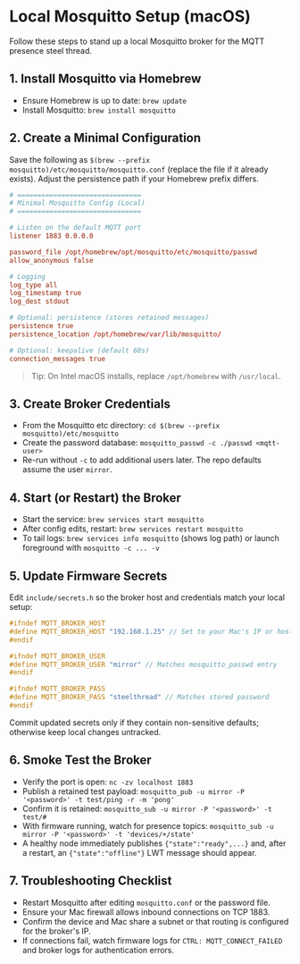 # Local Mosquitto Setup (macOS)

Follow these steps to stand up a local Mosquitto broker for the MQTT presence steel thread.

## 1. Install Mosquitto via Homebrew

- Ensure Homebrew is up to date: `brew update`
- Install Mosquitto: `brew install mosquitto`

## 2. Create a Minimal Configuration

Save the following as `$(brew --prefix mosquitto)/etc/mosquitto/mosquitto.conf` (replace the file if it already exists). Adjust the persistence path if your Homebrew prefix differs.

```conf
# ===============================
# Minimal Mosquitto Config (Local)
# ===============================

# Listen on the default MQTT port
listener 1883 0.0.0.0

password_file /opt/homebrew/opt/mosquitto/etc/mosquitto/passwd
allow_anonymous false

# Logging
log_type all
log_timestamp true
log_dest stdout

# Optional: persistence (stores retained messages)
persistence true
persistence_location /opt/homebrew/var/lib/mosquitto/

# Optional: keepalive (default 60s)
connection_messages true
```

> Tip: On Intel macOS installs, replace `/opt/homebrew` with `/usr/local`.

## 3. Create Broker Credentials

- From the Mosquitto etc directory: `cd $(brew --prefix mosquitto)/etc/mosquitto`
- Create the password database: ``mosquitto_passwd -c ./passwd <mqtt-user>``
- Re-run without `-c` to add additional users later. The repo defaults assume the user `mirror`.

## 4. Start (or Restart) the Broker

- Start the service: `brew services start mosquitto`
- After config edits, restart: `brew services restart mosquitto`
- To tail logs: `brew services info mosquitto` (shows log path) or launch foreground with `mosquitto -c ... -v`

## 5. Update Firmware Secrets

Edit `include/secrets.h` so the broker host and credentials match your local setup:

```c
#ifndef MQTT_BROKER_HOST
#define MQTT_BROKER_HOST "192.168.1.25" // Set to your Mac's IP or hostname
#endif

#ifndef MQTT_BROKER_USER
#define MQTT_BROKER_USER "mirror" // Matches mosquitto_passwd entry
#endif

#ifndef MQTT_BROKER_PASS
#define MQTT_BROKER_PASS "steelthread" // Matches stored password
#endif
```

Commit updated secrets only if they contain non-sensitive defaults; otherwise keep local changes untracked.

## 6. Smoke Test the Broker

- Verify the port is open: `nc -zv localhost 1883`
- Publish a retained test payload: `mosquitto_pub -u mirror -P '<password>' -t test/ping -r -m 'pong'`
- Confirm it is retained: `mosquitto_sub -u mirror -P '<password>' -t test/#`
- With firmware running, watch for presence topics: `mosquitto_sub -u mirror -P '<password>' -t 'devices/+/state'`
- A healthy node immediately publishes `{"state":"ready",...}` and, after a restart, an `{"state":"offline"}` LWT message should appear.

## 7. Troubleshooting Checklist

- Restart Mosquitto after editing `mosquitto.conf` or the password file.
- Ensure your Mac firewall allows inbound connections on TCP 1883.
- Confirm the device and Mac share a subnet or that routing is configured for the broker's IP.
- If connections fail, watch firmware logs for `CTRL: MQTT_CONNECT_FAILED` and broker logs for authentication errors.

